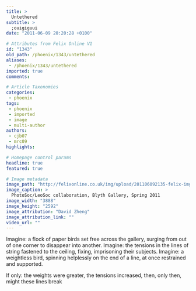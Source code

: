 ```yaml
---
title: >
  Untethered
subtitle: >
  ;ouigiguui
date: "2011-06-09 20:20:28 +0100"

# Attributes from Felix Online V1
id: "1343"
old_path: /phoenix/1343/untethered
aliases:
 - /phoenix/1343/untethered
imported: true
comments:

# Article Taxonomies
categories:
 - phoenix
tags:
 - phoenix
 - imported
 - image
 - multi-author
authors:
 - cjb07
 - mrc09
highlights:

# Homepage control params
headline: true
featured: true

# Image metadata
image_path: "http://felixonline.co.uk/img/upload/201106092135-felix-img_0226.jpg"
image_caption: >
  PhotoSoc/LeoSoc collaboration, Blyth Gallery, Spring 2011
image_width: "3888"
image_height: "2592"
image_attribution: "David Zheng"
image_attribution_link: ""
video_url: ""
---
```


Imagine: a flock of paper birds set free across the gallery,
 surging from out of one corner to disappear into another.
 Imagine: the tensions in the lines of string fastened to the ceiling,
 fixing, imprisoning their subjects.
 Imagine: a weightless bird, spinning helplessly on the end
 of a line, at once restrained and supported.

If only: the weights were greater, the tensions increased,
 then, only then, might these lines
 break
